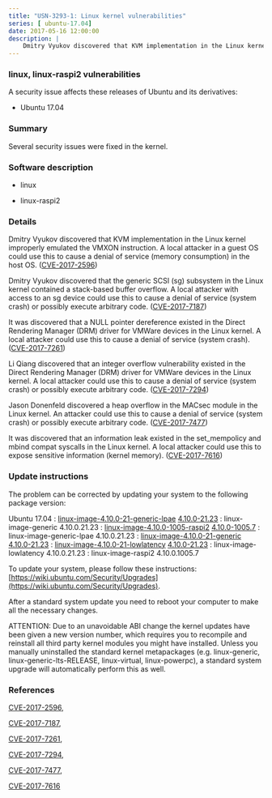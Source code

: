 ```yaml
---
title: "USN-3293-1: Linux kernel vulnerabilities"
series: [ ubuntu-17.04]
date: 2017-05-16 12:00:00
description: |
    Dmitry Vyukov discovered that KVM implementation in the Linux kernel improperly emulated the VMXON instruction. A local attacker in a guest OS could use this to cause a denial of service (memory consumption) in the host OS. ([CVE-2017-2596](http://people.ubuntu.com/~ubuntu-security/cve/CVE-2017-2596))
--- 
```

 
 


### linux, linux-raspi2 vulnerabilities

A security issue affects these releases of Ubuntu and its derivatives:

* Ubuntu 17.04

### Summary

Several security issues were fixed in the kernel. 

### Software description

* linux 

* linux-raspi2 

### Details

Dmitry Vyukov discovered that KVM implementation in the Linux kernel improperly emulated the VMXON instruction. A local attacker in a guest OS could use this to cause a denial of service (memory consumption) in the host OS. ([CVE-2017-2596](http://people.ubuntu.com/~ubuntu-security/cve/CVE-2017-2596))

Dmitry Vyukov discovered that the generic SCSI (sg) subsystem in the Linux kernel contained a stack-based buffer overflow. A local attacker with access to an sg device could use this to cause a denial of service (system crash) or possibly execute arbitrary code. ([CVE-2017-7187](http://people.ubuntu.com/~ubuntu-security/cve/CVE-2017-7187))

It was discovered that a NULL pointer dereference existed in the Direct Rendering Manager (DRM) driver for VMWare devices in the Linux kernel. A local attacker could use this to cause a denial of service (system crash). ([CVE-2017-7261](http://people.ubuntu.com/~ubuntu-security/cve/CVE-2017-7261))

Li Qiang discovered that an integer overflow vulnerability existed in the Direct Rendering Manager (DRM) driver for VMWare devices in the Linux kernel. A local attacker could use this to cause a denial of service (system crash) or possibly execute arbitrary code. ([CVE-2017-7294](http://people.ubuntu.com/~ubuntu-security/cve/CVE-2017-7294))

Jason Donenfeld discovered a heap overflow in the MACsec module in the Linux kernel. An attacker could use this to cause a denial of service (system crash) or possibly execute arbitrary code. ([CVE-2017-7477](http://people.ubuntu.com/~ubuntu-security/cve/CVE-2017-7477))

It was discovered that an information leak existed in the set_mempolicy and mbind compat syscalls in the Linux kernel. A local attacker could use this to expose sensitive information (kernel memory). ([CVE-2017-7616](http://people.ubuntu.com/~ubuntu-security/cve/CVE-2017-7616)) 

### Update instructions

The problem can be corrected by updating your system to the following package version:

Ubuntu 17.04
 : [linux-image-4.10.0-21-generic-lpae](https://launchpad.net/ubuntu/+source/linux) <span> [4.10.0-21.23](https://launchpad.net/ubuntu/+source/linux/4.10.0-21.23) </span> 
 : linux-image-generic <span>4.10.0.21.23</span>
 : [linux-image-4.10.0-1005-raspi2](https://launchpad.net/ubuntu/+source/linux-raspi2) <span> [4.10.0-1005.7](https://launchpad.net/ubuntu/+source/linux-raspi2/4.10.0-1005.7) </span> 
 : linux-image-generic-lpae <span>4.10.0.21.23</span>
 : [linux-image-4.10.0-21-generic](https://launchpad.net/ubuntu/+source/linux) <span> [4.10.0-21.23](https://launchpad.net/ubuntu/+source/linux/4.10.0-21.23) </span> 
 : [linux-image-4.10.0-21-lowlatency](https://launchpad.net/ubuntu/+source/linux) <span> [4.10.0-21.23](https://launchpad.net/ubuntu/+source/linux/4.10.0-21.23) </span> 
 : linux-image-lowlatency <span>4.10.0.21.23</span>
 : linux-image-raspi2 <span>4.10.0.1005.7</span>

To update your system, please follow these instructions: [https://wiki.ubuntu.com/Security/Upgrades](https://wiki.ubuntu.com/Security/Upgrades).

After a standard system update you need to reboot your computer to make all the necessary changes.

ATTENTION: Due to an unavoidable ABI change the kernel updates have been given a new version number, which requires you to recompile and reinstall all third party kernel modules you might have installed. Unless you manually uninstalled the standard kernel metapackages (e.g. linux-generic, linux-generic-lts-RELEASE, linux-virtual, linux-powerpc), a standard system upgrade will automatically perform this as well. 

### References

 
 [CVE-2017-2596](http://people.ubuntu.com/~ubuntu-security/cve/CVE-2017-2596), 

 [CVE-2017-7187](http://people.ubuntu.com/~ubuntu-security/cve/CVE-2017-7187), 

 [CVE-2017-7261](http://people.ubuntu.com/~ubuntu-security/cve/CVE-2017-7261), 

 [CVE-2017-7294](http://people.ubuntu.com/~ubuntu-security/cve/CVE-2017-7294), 

 [CVE-2017-7477](http://people.ubuntu.com/~ubuntu-security/cve/CVE-2017-7477), 

 [CVE-2017-7616](http://people.ubuntu.com/~ubuntu-security/cve/CVE-2017-7616)
 


